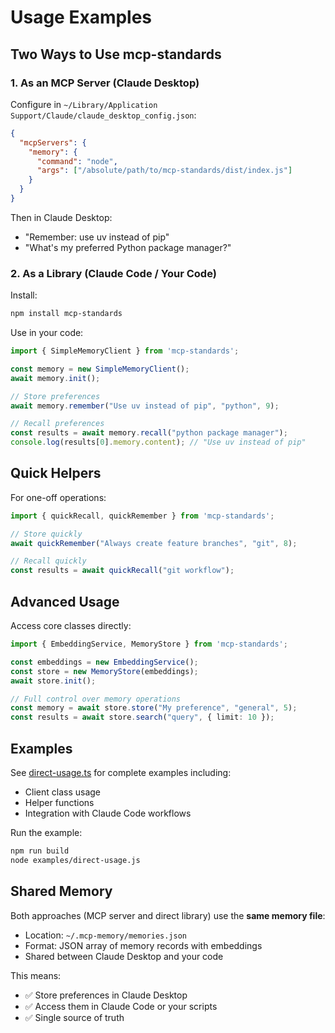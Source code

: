 # Usage Examples

## Two Ways to Use mcp-standards

### 1. As an MCP Server (Claude Desktop)

Configure in `~/Library/Application Support/Claude/claude_desktop_config.json`:

```json
{
  "mcpServers": {
    "memory": {
      "command": "node",
      "args": ["/absolute/path/to/mcp-standards/dist/index.js"]
    }
  }
}
```

Then in Claude Desktop:
- "Remember: use uv instead of pip"
- "What's my preferred Python package manager?"

### 2. As a Library (Claude Code / Your Code)

Install:
```bash
npm install mcp-standards
```

Use in your code:

```typescript
import { SimpleMemoryClient } from 'mcp-standards';

const memory = new SimpleMemoryClient();
await memory.init();

// Store preferences
await memory.remember("Use uv instead of pip", "python", 9);

// Recall preferences
const results = await memory.recall("python package manager");
console.log(results[0].memory.content); // "Use uv instead of pip"
```

## Quick Helpers

For one-off operations:

```typescript
import { quickRecall, quickRemember } from 'mcp-standards';

// Store quickly
await quickRemember("Always create feature branches", "git", 8);

// Recall quickly
const results = await quickRecall("git workflow");
```

## Advanced Usage

Access core classes directly:

```typescript
import { EmbeddingService, MemoryStore } from 'mcp-standards';

const embeddings = new EmbeddingService();
const store = new MemoryStore(embeddings);
await store.init();

// Full control over memory operations
const memory = await store.store("My preference", "general", 5);
const results = await store.search("query", { limit: 10 });
```

## Examples

See [direct-usage.ts](./direct-usage.ts) for complete examples including:
- Client class usage
- Helper functions
- Integration with Claude Code workflows

Run the example:
```bash
npm run build
node examples/direct-usage.js
```

## Shared Memory

Both approaches (MCP server and direct library) use the **same memory file**:
- Location: `~/.mcp-memory/memories.json`
- Format: JSON array of memory records with embeddings
- Shared between Claude Desktop and your code

This means:
- ✅ Store preferences in Claude Desktop
- ✅ Access them in Claude Code or your scripts
- ✅ Single source of truth
